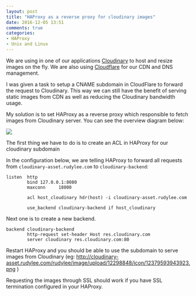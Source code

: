 ```yaml
---
layout: post
title: "HAProxy as a reverse proxy for cloudinary images"
date: 2016-12-05 13:51
comments: true
categories:
- HAProxy
- Unix and Linux
---
```


We are using in one of our applications [Cloudinary](http://cloudinary.com/) to host and resize images on the fly. We are also using [Cloudflare](http://www.cloudflare.com) for our CDN and DNS management.

I was given a task to setup a CNAME subdomain in CloudFlare to forward the request to Cloudinary. This way we can still have the benefit of serving static images from CDN as well as reducing the Cloudinary bandwidth usage.

My solution is to set HAProxy as a reverse proxy which responsible to fetch images from Cloudinary server. You can see the overview diagram below:

[![](/images/posts/HAProxy-as-a-reverse-proxy.png)](/images/posts/HAProxy-as-a-reverse-proxy.png)

The first thing we have to do is to create an ACL in HAProxy for our cloudinary subdomain

In the configuration below, we are telling HAProxy to forward all requests from `cloudinary-asset.rudylee.com` to `cloudinary-backend`:

```
listen  http
        bind 127.0.0.1:8080
        maxconn     18000

        acl host_cloudinary hdr(host) -i cloudinary-asset.rudylee.com

        use_backend cloudinary-backend if host_cloudinary
```


Next one is to create a new backend.

```
backend cloudinary-backend
        http-request set-header Host res.cloudinary.com
        server cloudinary res.cloudinary.com:80
```

Restart HAProxy and you should be able to use the subdomain to serve images from Cloudinary (eg: http://cloudinary-asset.rudylee.com/rudylee/image/upload/12298848/icon/12379593943923.png )

Requesting the images through SSL should work if you have SSL termination configured in your HAProxy.
